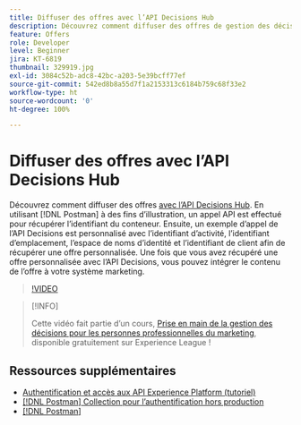 ```yaml
---
title: Diffuser des offres avec l’API Decisions Hub
description: Découvrez comment diffuser des offres de gestion des décisions avec l’API Decisions.
feature: Offers
role: Developer
level: Beginner
jira: KT-6819
thumbnail: 329919.jpg
exl-id: 3084c52b-adc8-42bc-a203-5e39bcff77ef
source-git-commit: 542ed8b8a55d7f1a2153313c6184b759c68f33e2
workflow-type: ht
source-wordcount: '0'
ht-degree: 100%

---
```



# Diffuser des offres avec l’API Decisions Hub

Découvrez comment diffuser des offres [avec l’API Decisions Hub](https://experienceleague.adobe.com/docs/journey-optimizer/using/offer-decisioniong/api-reference/offer-delivery/deliver-offers.html?lang=fr). En utilisant [!DNL Postman] à des fins d’illustration, un appel API est effectué pour récupérer l’identifiant du conteneur. Ensuite, un exemple d’appel de l’API Decisions est personnalisé avec l’identifiant d’activité, l’identifiant d’emplacement, l’espace de noms d’identité et l’identifiant de client afin de récupérer une offre personnalisée. Une fois que vous avez récupéré une offre personnalisée avec l’API Decisions, vous pouvez intégrer le contenu de l’offre à votre système marketing.

>[!VIDEO](https://video.tv.adobe.com/v/329919?quality=12&learn=on)

>[!INFO]
>
> Cette vidéo fait partie d’un cours, [Prise en main de la gestion des décisions pour les personnes professionnelles du marketing](https://experienceleague.adobe.com/?recommended=ExperiencePlatform-U-1-2020.1.offerdecisioning), disponible gratuitement sur Experience League !

## Ressources supplémentaires

* [Authentification et accès aux API Experience Platform (tutoriel)](https://experienceleague.adobe.com/docs/platform-learn/tutorials/platform-api-authentication.html?lang=fr)
* [[!DNL Postman] Collection pour l’authentification hors production](https://github.com/adobe/experience-platform-postman-samples/tree/master/apis/ims)
* [[!DNL Postman]](https://www.postman.com/)

